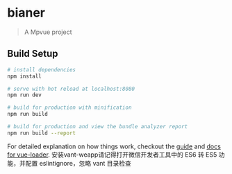 # bianer

> A Mpvue project

## Build Setup

``` bash
# install dependencies
npm install

# serve with hot reload at localhost:8080
npm run dev

# build for production with minification
npm run build

# build for production and view the bundle analyzer report
npm run build --report
```

For detailed explanation on how things work, checkout the [guide](http://vuejs-templates.github.io/webpack/) and [docs for vue-loader](http://vuejs.github.io/vue-loader).
安装vant-weapp请记得打开微信开发者工具中的 ES6 转 ES5 功能，并配置 eslintignore，忽略 vant 目录检查
